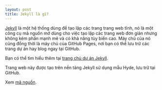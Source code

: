 ```yaml
---
layout: post
title: Jekyll là gì?
---
```


[Jekyll](http://jekyllrb.com) là một hệ thống dùng để tạo lập các trang trang web tĩnh, nó là một công cụ mã nguồn mở dùng cho việc tạo lập các trang web đơn giản nhưng không kém phần mạnh mẽ và có khả năng tùy biến cao. Máy chủ của nó cũng đồng thời là máy chủ của GitHub Pages, nơi bạn có thể lưu trữ các trang dự án hay blog ngay tại GitHub.

Bạn có thể tìm hiểu thêm tại [trang chủ dự án Jekyll](https://github.com/mojombo/jekyll).

Trang web này được tạo trên nền tảng Jekyll sử dụng mẫu Hyde, lưu trữ tại GitHub.

Xem [mã nguồn](http://github.com/vomanhtai/vomanhtai.github.io).
